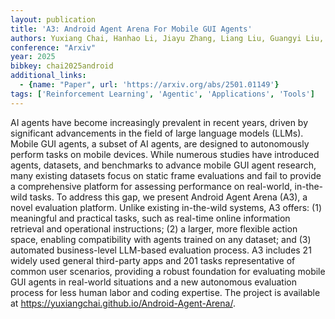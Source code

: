 ```yaml
---
layout: publication
title: 'A3: Android Agent Arena For Mobile GUI Agents'
authors: Yuxiang Chai, Hanhao Li, Jiayu Zhang, Liang Liu, Guangyi Liu, Guozhi Wang, Shuai Ren, Siyuan Huang, Hongsheng Li
conference: "Arxiv"
year: 2025
bibkey: chai2025android
additional_links:
  - {name: "Paper", url: 'https://arxiv.org/abs/2501.01149'}
tags: ['Reinforcement Learning', 'Agentic', 'Applications', 'Tools']
---
```

AI agents have become increasingly prevalent in recent years, driven by
significant advancements in the field of large language models (LLMs). Mobile
GUI agents, a subset of AI agents, are designed to autonomously perform tasks
on mobile devices. While numerous studies have introduced agents, datasets, and
benchmarks to advance mobile GUI agent research, many existing datasets focus
on static frame evaluations and fail to provide a comprehensive platform for
assessing performance on real-world, in-the-wild tasks. To address this gap, we
present Android Agent Arena (A3), a novel evaluation platform. Unlike existing
in-the-wild systems, A3 offers: (1) meaningful and practical tasks, such as
real-time online information retrieval and operational instructions; (2) a
larger, more flexible action space, enabling compatibility with agents trained
on any dataset; and (3) automated business-level LLM-based evaluation process.
A3 includes 21 widely used general third-party apps and 201 tasks
representative of common user scenarios, providing a robust foundation for
evaluating mobile GUI agents in real-world situations and a new autonomous
evaluation process for less human labor and coding expertise. The project is
available at https://yuxiangchai.github.io/Android-Agent-Arena/.
